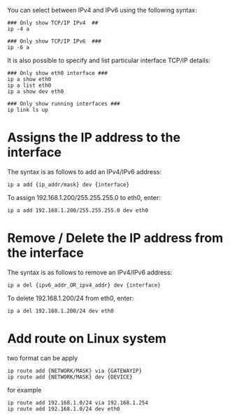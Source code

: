 You can select between IPv4 and IPv6 using the following syntax: 
```
### Only show TCP/IP IPv4  ##
ip -4 a
 
### Only show TCP/IP IPv6  ###
ip -6 a
```
It is also possible to specify and list particular interface TCP/IP details:
```
### Only show eth0 interface ###
ip a show eth0
ip a list eth0
ip a show dev eth0
 
### Only show running interfaces ###
ip link ls up
```


# Assigns the IP address to the interface

The syntax is as follows to add an IPv4/IPv6 address:
```
ip a add {ip_addr/mask} dev {interface}
```
To assign 192.168.1.200/255.255.255.0 to eth0, enter:
```
ip a add 192.168.1.200/255.255.255.0 dev eth0
```
# Remove / Delete the IP address from the interface

The syntax is as follows to remove an IPv4/IPv6 address:
```
ip a del {ipv6_addr_OR_ipv4_addr} dev {interface}
```
To delete 192.168.1.200/24 from eth0, enter:
```
ip a del 192.168.1.200/24 dev eth0
```

# Add route on Linux system
two format can be apply
```
ip route add {NETWORK/MASK} via {GATEWAYIP}
ip route add {NETWORK/MASK} dev {DEVICE}
```

for example
```
ip route add 192.168.1.0/24 via 192.168.1.254
ip route add 192.168.1.0/24 dev eth0
```
